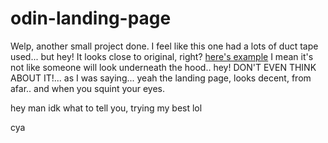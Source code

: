 # odin-landing-page
Welp, another small project done. I feel like this one had a lots of duct tape used... but hey! It looks close to original, right? [here's example](img/image.png) I mean it's not like someone will look underneath the hood.. hey! DON'T EVEN THINK ABOUT IT!... as I was saying... yeah the landing page, looks decent, from afar.. and when you squint your eyes.

hey man idk what to tell you, trying my best lol

cya
